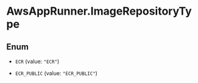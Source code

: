 # AwsAppRunner.ImageRepositoryType

## Enum


* `ECR` (value: `"ECR"`)

* `ECR_PUBLIC` (value: `"ECR_PUBLIC"`)


